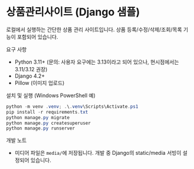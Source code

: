 # 상품관리사이트 (Django 샘플)

로컬에서 실행하는 간단한 상품 관리 사이트입니다. 상품 등록/수정/삭제/조회/목록 기능이 포함되어 있습니다.

요구 사항

- Python 3.11+ (문의: 사용자 요구에는 3.13이라고 되어 있으나, 현시점에서는 3.11/3.12 권장)
- Django 4.2+
- Pillow (이미지 업로드)

설치 및 실행 (Windows PowerShell 예)

```powershell
python -m venv .venv; .\.venv\Scripts\Activate.ps1
pip install -r requirements.txt
python manage.py migrate
python manage.py createsuperuser
python manage.py runserver
```

개발 노트

- 미디어 파일은 `media/`에 저장됩니다. 개발 중 Django의 static/media 서빙이 설정되어 있습니다.
